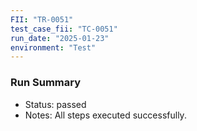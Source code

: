 ```yaml
---
FII: "TR-0051"
test_case_fii: "TC-0051"
run_date: "2025-01-23"
environment: "Test"
---
```


### Run Summary
- Status: passed
- Notes: All steps executed successfully.